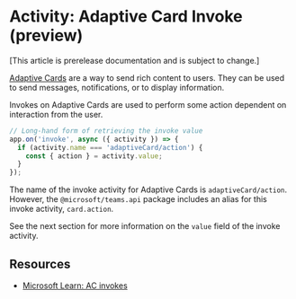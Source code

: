 # Activity: Adaptive Card Invoke (preview)

[This article is prerelease documentation and is subject to change.]

[Adaptive Cards](https://learn.microsoft.com/en-us/microsoftteams/platform/task-modules-and-cards/cards/cards-reference#adaptive-card) are a way to send rich content to users. They can be used to send messages, notifications, or to display information.

Invokes on Adaptive Cards are used to perform some action dependent on interaction from the user.

<!-- langtabs-start -->
```typescript
// Long-hand form of retrieving the invoke value
app.on('invoke', async ({ activity }) => {
  if (activity.name === 'adaptiveCard/action') {
    const { action } = activity.value;
  }
});
```
<!-- langtabs-end -->

The name of the invoke activity for Adaptive Cards is `adaptiveCard/action`. However, the `@microsoft/teams.api` package includes an alias for this invoke activity, `card.action`.

See the next section for more information on the `value` field of the invoke activity.

## Resources

- [Microsoft Learn: AC invokes](https://learn.microsoft.com/en-us/microsoftteams/platform/task-modules-and-cards/cards/cards-actions?tabs=json#action-type-invoke)